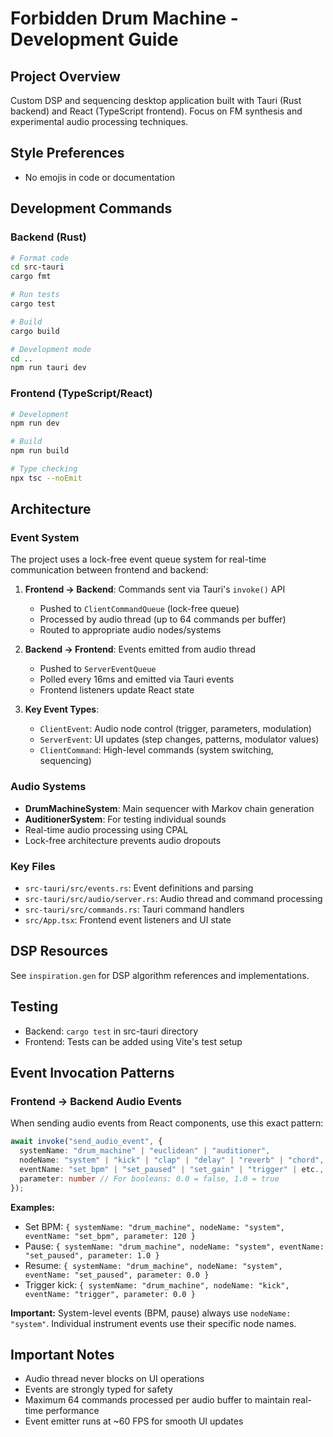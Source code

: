 # Forbidden Drum Machine - Development Guide

## Project Overview
Custom DSP and sequencing desktop application built with Tauri (Rust backend) and React (TypeScript frontend). Focus on FM synthesis and experimental audio processing techniques.

## Style Preferences
- No emojis in code or documentation

## Development Commands

### Backend (Rust)
```bash
# Format code
cd src-tauri
cargo fmt

# Run tests
cargo test

# Build
cargo build

# Development mode
cd ..
npm run tauri dev
```

### Frontend (TypeScript/React)
```bash
# Development
npm run dev

# Build
npm run build

# Type checking
npx tsc --noEmit
```

## Architecture

### Event System
The project uses a lock-free event queue system for real-time communication between frontend and backend:

1. **Frontend → Backend**: Commands sent via Tauri's `invoke()` API
   - Pushed to `ClientCommandQueue` (lock-free queue)
   - Processed by audio thread (up to 64 commands per buffer)
   - Routed to appropriate audio nodes/systems

2. **Backend → Frontend**: Events emitted from audio thread
   - Pushed to `ServerEventQueue`
   - Polled every 16ms and emitted via Tauri events
   - Frontend listeners update React state

3. **Key Event Types**:
   - `ClientEvent`: Audio node control (trigger, parameters, modulation)
   - `ServerEvent`: UI updates (step changes, patterns, modulator values)
   - `ClientCommand`: High-level commands (system switching, sequencing)

### Audio Systems
- **DrumMachineSystem**: Main sequencer with Markov chain generation
- **AuditionerSystem**: For testing individual sounds
- Real-time audio processing using CPAL
- Lock-free architecture prevents audio dropouts

### Key Files
- `src-tauri/src/events.rs`: Event definitions and parsing
- `src-tauri/src/audio/server.rs`: Audio thread and command processing
- `src-tauri/src/commands.rs`: Tauri command handlers
- `src/App.tsx`: Frontend event listeners and UI state

## DSP Resources
See `inspiration.gen` for DSP algorithm references and implementations.

## Testing
- Backend: `cargo test` in src-tauri directory
- Frontend: Tests can be added using Vite's test setup

## Event Invocation Patterns

### Frontend → Backend Audio Events
When sending audio events from React components, use this exact pattern:

```typescript
await invoke("send_audio_event", {
  systemName: "drum_machine" | "euclidean" | "auditioner",
  nodeName: "system" | "kick" | "clap" | "delay" | "reverb" | "chord",
  eventName: "set_bpm" | "set_paused" | "set_gain" | "trigger" | etc.,
  parameter: number // For booleans: 0.0 = false, 1.0 = true
});
```

**Examples:**
- Set BPM: `{ systemName: "drum_machine", nodeName: "system", eventName: "set_bpm", parameter: 120 }`
- Pause: `{ systemName: "drum_machine", nodeName: "system", eventName: "set_paused", parameter: 1.0 }`
- Resume: `{ systemName: "drum_machine", nodeName: "system", eventName: "set_paused", parameter: 0.0 }`
- Trigger kick: `{ systemName: "drum_machine", nodeName: "kick", eventName: "trigger", parameter: 0.0 }`

**Important:** System-level events (BPM, pause) always use `nodeName: "system"`. Individual instrument events use their specific node names.

## Important Notes
- Audio thread never blocks on UI operations
- Events are strongly typed for safety
- Maximum 64 commands processed per audio buffer to maintain real-time performance
- Event emitter runs at ~60 FPS for smooth UI updates
